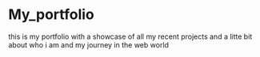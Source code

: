 # My_portfolio
this is my portfolio with a showcase of all my recent projects and a litte bit about who i am and my journey in the web world
